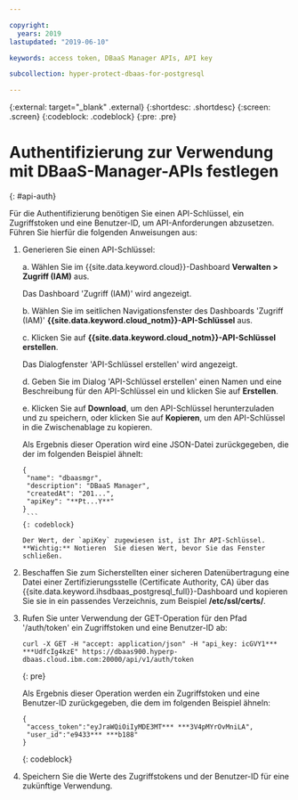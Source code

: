 ```yaml
---

copyright:
  years: 2019
lastupdated: "2019-06-10"

keywords: access token, DBaaS Manager APIs, API key

subcollection: hyper-protect-dbaas-for-postgresql

---
```


{:external: target="_blank" .external}
{:shortdesc: .shortdesc}
{:screen: .screen}
{:codeblock: .codeblock}
{:pre: .pre}


# Authentifizierung zur Verwendung mit DBaaS-Manager-APIs festlegen
{: #api-auth}

Für die Authentifizierung benötigen Sie einen API-Schlüssel, ein Zugriffstoken und eine Benutzer-ID, um API-Anforderungen abzusetzen.
Führen Sie hierfür die folgenden Anweisungen aus:

1. Generieren Sie einen API-Schlüssel:

   a. Wählen Sie im {{site.data.keyword.cloud}}-Dashboard **Verwalten > Zugriff (IAM)** aus.

      Das Dashboard 'Zugriff (IAM)' wird angezeigt.

   b. Wählen Sie im seitlichen Navigationsfenster des Dashboards 'Zugriff (IAM)' **{{site.data.keyword.cloud_notm}}-API-Schlüssel** aus.

   c. Klicken Sie auf **{{site.data.keyword.cloud_notm}}-API-Schlüssel erstellen**.

      Das Dialogfenster 'API-Schlüssel erstellen' wird angezeigt.

   d. Geben Sie im Dialog 'API-Schlüssel erstellen' einen Namen und eine Beschreibung für den API-Schlüssel ein und klicken Sie auf **Erstellen**.

   e. Klicken Sie auf **Download**, um den API-Schlüssel herunterzuladen und zu speichern, oder klicken Sie auf **Kopieren**, um den API-Schlüssel in die Zwischenablage zu kopieren.

      Als Ergebnis dieser Operation wird eine JSON-Datei zurückgegeben, die der im folgenden Beispiel ähnelt:

      ```
      {
       "name": "dbaasmgr",
       "description": "DBaaS Manager",
       "createdAt": "201...",
       "apiKey": "**Pt...Y**"
      }
       ```
      {: codeblock}

      Der Wert, der `apiKey` zugewiesen ist, ist Ihr API-Schlüssel. **Wichtig:** Notieren  Sie diesen Wert, bevor Sie das Fenster schließen.

2. Beschaffen Sie zum Sicherstellten einer sicheren Datenübertragung eine Datei einer Zertifizierungsstelle (Certificate Authority, CA) über das {{site.data.keyword.ihsdbaas_postgresql_full}}-Dashboard und kopieren Sie sie in ein passendes Verzeichnis, zum Beispiel **/etc/ssl/certs/**.

3. Rufen Sie unter Verwendung der GET-Operation für den Pfad '/auth/token' ein Zugriffstoken und eine Benutzer-ID ab:

    ```curl
    curl -X GET -H "accept: application/json" -H "api_key: icGVY1*** ***UdfcIg4kzE" https://dbaas900.hyperp-dbaas.cloud.ibm.com:20000/api/v1/auth/token
    ```
    {: pre}

    Als Ergebnis dieser Operation werden ein Zugriffstoken und eine Benutzer-ID zurückgegeben, die dem im folgenden Beispiel ähneln:

    ```
    {
     "access_token":"eyJraWQiOiIyMDE3MT*** ***3V4pMYrOvMniLA",
     "user_id":"e9433*** ***b188"
    }
    ```
    {: codeblock}

4. Speichern Sie die Werte des Zugriffstokens und der Benutzer-ID für eine zukünftige Verwendung.
